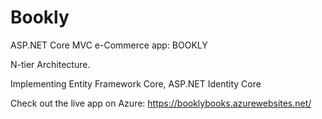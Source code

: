 # Bookly
ASP.NET Core MVC e-Commerce app: BOOKLY

N-tier Architecture. 

Implementing Entity Framework Core, ASP.NET Identity Core

Check out the live app on Azure: https://booklybooks.azurewebsites.net/
